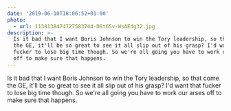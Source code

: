 ```yaml
---
date: '2019-06-10T18:06:52+01:00'
photo:
  - url: 1138138474727583744-D8t65v-WsAEdg32.jpg
description: >-
  Is it bad that I want Boris Johnson to win the Tory leadership, so that come
  the GE, it'll be so great to see it all slip out of his grasp? I'd want that
  fucker to lose big time though. So we're all going you have to work our arses
  off to make sure that happens.
---
```

Is it bad that I want Boris Johnson to win the Tory leadership, so that come the GE, it'll be so great to see it all slip out of his grasp? I'd want that fucker to lose big time though. So we're all going you have to work our arses off to make sure that happens. 
